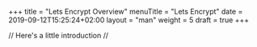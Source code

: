 +++
title = "Lets Encrypt Overview"
menuTitle = "Lets Encrypt"
date = 2019-09-12T15:25:24+02:00
layout = "man"
weight = 5
draft = true
+++

// Here's a little introduction //

## 
